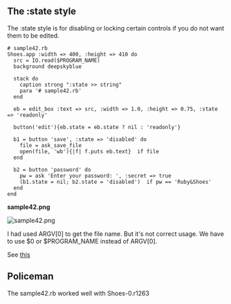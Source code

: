 The :state style
----------------

The :state style is for disabling or locking certain controls if you do not want them to be edited. 

	# sample42.rb
	Shoes.app :width => 400, :height => 410 do
	  src = IO.read($PROGRAM_NAME)
	  background deepskyblue
	  
	  stack do
	    caption strong ":state >> string"
	    para '# sample42.rb'
	  end
	  
	  eb = edit_box :text => src, :width => 1.0, :height => 0.75, :state => 'readonly'
	  
	  button('edit'){eb.state = eb.state ? nil : 'readonly'}
	  
	  b1 = button 'save', :state => 'disabled' do
	    file = ask_save_file
	    open(file, 'wb'){|f| f.puts eb.text}  if file
	  end
	  
	  b2 = button 'password' do
	    pw = ask 'Enter your password: ', :secret => true
	    (b1.state = nil; b2.state = 'disabled')  if pw == 'Ruby&Shoes'
	  end
	end


**sample42.png**

![sample42.png](http://github.com/ashbb/shoes_tutorial_html/raw/master/images/sample42.png)


I had used ARGV[0] to get the file name. But it's not correct usage.
We have to use $0 or $PROGRAM\_NAME instead of ARGV[0].

See [this](http://www.mail-archive.com/shoes@code.whytheluckystiff.net/msg02666.html)


Policeman
---------

The sample42.rb worked well with Shoes-0.r1263